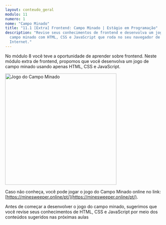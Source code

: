 ```yaml
---
layout: conteudo_geral
modulo: 11
numero: 1
nome: "Campo Minado"
title: "11.1 [Extra] Frontend: Campo Minado | Estágio em Programação"
description: "Revise seus conhecimentos de frontend e desenvolva um jogo de
  campo minado com HTML, CSS e JavaScript que roda no seu navegador de
  Internet."
---
```


No módulo 8 você teve a oportunidade de aprender sobre frontend. Neste módulo
extra de frontend, propomos que você desenvolva um jogo de campo minado usando
apenas HTML, CSS e JavaScript.

<img src="{{ '/assets/images/aulas/m11_minesweeper.png' | absolute_url }}" alt="Jogo do Campo Minado" style="width: 360px;">

Caso não conheça, você pode jogar o jogo do Campo Minado online no link:
[https://minesweeper.online/pt/](https://minesweeper.online/pt/).

Antes de começar a desenvolver o jogo do campo minado, sugerimos que você revise
seus conhecimentos de HTML, CSS e JavaScript por meio dos conteúdos sugeridos
nas próximas aulas
